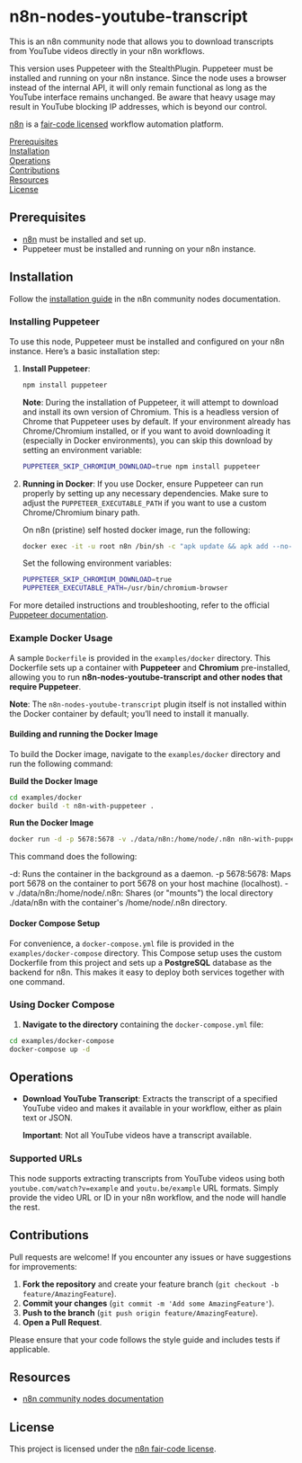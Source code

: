 # n8n-nodes-youtube-transcript

This is an n8n community node that allows you to download transcripts from YouTube videos directly in your n8n workflows.

This version uses Puppeteer with the StealthPlugin. Puppeteer must be installed and running on your n8n instance. Since the node uses a browser instead of the internal API, it will only remain functional as long as the YouTube interface remains unchanged. Be aware that heavy usage may result in YouTube blocking IP addresses, which is beyond our control.

[n8n](https://n8n.io/) is a [fair-code licensed](https://docs.n8n.io/reference/license/) workflow automation platform.

[Prerequisites](#prerequisites)  
[Installation](#installation)  
[Operations](#operations)  
[Contributions](#contributions)  
[Resources](#resources)  
[License](#license)

## Prerequisites

- [n8n](https://n8n.io/) must be installed and set up.
- Puppeteer must be installed and running on your n8n instance.

## Installation

Follow the [installation guide](https://docs.n8n.io/integrations/community-nodes/installation/) in the n8n community nodes documentation.

### Installing Puppeteer

To use this node, Puppeteer must be installed and configured on your n8n instance. Here’s a basic installation step:

1. **Install Puppeteer**:
	 ```bash
	 npm install puppeteer
	 ```

	 **Note**: During the installation of Puppeteer, it will attempt to download and install its own version of Chromium. This is a headless version of Chrome that Puppeteer uses by default. If your environment already has Chrome/Chromium installed, or if you want to avoid downloading it (especially in Docker environments), you can skip this download by setting an environment variable:

	 ```bash
	 PUPPETEER_SKIP_CHROMIUM_DOWNLOAD=true npm install puppeteer
	 ```

2. **Running in Docker**:
	 If you use Docker, ensure Puppeteer can run properly by setting up any necessary dependencies. Make sure to adjust the `PUPPETEER_EXECUTABLE_PATH` if you want to use a custom Chrome/Chromium binary path.

   On n8n (pristine) self hosted docker image, run the following:
   
	```bash
	docker exec -it -u root n8n /bin/sh -c "apk update && apk add --no-cache nmap && echo @edge http://nl.alpinelinux.org/alpine/edge/community >> /etc/apk/repositories && echo @edge http://nl.alpinelinux.org/alpine/edge/main >> /etc/apk/repositories && apk update && apk upgrade && apk add --no-cache udev chromium harfbuzz freetype ttf-freefont nss"
	```

	Set the following environment variables:

	```bash
 	PUPPETEER_SKIP_CHROMIUM_DOWNLOAD=true
 	PUPPETEER_EXECUTABLE_PATH=/usr/bin/chromium-browser
	```
 

For more detailed instructions and troubleshooting, refer to the official [Puppeteer documentation](https://pptr.dev/).

### Example Docker Usage

A sample `Dockerfile` is provided in the `examples/docker` directory. This Dockerfile sets up a container with **Puppeteer** and **Chromium** pre-installed, allowing you to run **n8n-nodes-youtube-transcript and other nodes that require Puppeteer**.

**Note**: The `n8n-nodes-youtube-transcript` plugin itself is not installed within the Docker container by default; you’ll need to install it manually.

#### Building and running the Docker Image

To build the Docker image, navigate to the `examples/docker` directory and run the following command:

**Build the Docker Image**
```bash
cd examples/docker
docker build -t n8n-with-puppeteer .
```

**Run the Docker Image**
```bash
docker run -d -p 5678:5678 -v ./data/n8n:/home/node/.n8n n8n-with-puppeteer
```
This command does the following:

-d: Runs the container in the background as a daemon.
-p 5678:5678: Maps port 5678 on the container to port 5678 on your host machine (localhost).
-v ./data/n8n:/home/node/.n8n: Shares (or "mounts") the local directory ./data/n8n with the container's /home/node/.n8n directory.

#### Docker Compose Setup

For convenience, a `docker-compose.yml` file is provided in the `examples/docker-compose` directory. This Compose setup uses the custom Dockerfile from this project and sets up a **PostgreSQL** database as the backend for n8n. This makes it easy to deploy both services together with one command.

### Using Docker Compose

1. **Navigate to the directory** containing the `docker-compose.yml` file:

 ```bash
cd examples/docker-compose
docker-compose up -d 
```

## Operations

* **Download YouTube Transcript**: Extracts the transcript of a specified YouTube video and makes it available in your workflow, either as plain text or JSON.

	**Important**: Not all YouTube videos have a transcript available.

### Supported URLs

This node supports extracting transcripts from YouTube videos using both `youtube.com/watch?v=example` and `youtu.be/example` URL formats. Simply provide the video URL or ID in your n8n workflow, and the node will handle the rest.


## Contributions

Pull requests are welcome! If you encounter any issues or have suggestions for improvements:

1. **Fork the repository** and create your feature branch (`git checkout -b feature/AmazingFeature`).
2. **Commit your changes** (`git commit -m 'Add some AmazingFeature'`).
3. **Push to the branch** (`git push origin feature/AmazingFeature`).
4. **Open a Pull Request**.

Please ensure that your code follows the style guide and includes tests if applicable.

## Resources

* [n8n community nodes documentation](https://docs.n8n.io/integrations/community-nodes/)

## License

This project is licensed under the [n8n fair-code license](https://docs.n8n.io/reference/license/).
